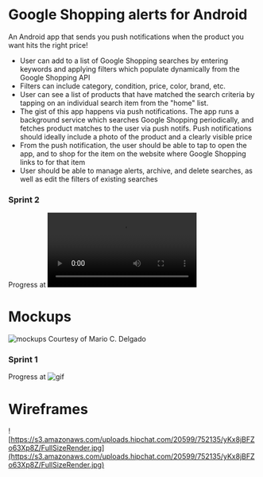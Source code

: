 # Google Shopping alerts for Android

An Android app that sends you push notifications when the product you want hits the right price!


- User can add to a list of Google Shopping searches by entering keywords and applying filters which populate dynamically from the Google Shopping API
 - Filters can include category, condition, price, color, brand, etc.
- User can see a list of products that have matched the search criteria by tapping on an individual search item from the "home" list.
- The gist of this app happens via push notifications. The app runs a background service which searches Google Shopping periodically, and fetches product matches to the user via push notifs. Push notifications should ideally include a photo of the product and a clearly visible price
- From the push notification, the user should be able to tap to open the app, and to shop for the item on the website where Google Shopping links to for that item
- User should be able to manage alerts, archive, and delete searches, as well as edit the filters of existing searches

### Sprint 2 
Progress at ![video](https://s3.amazonaws.com/uploads.hipchat.com/20599/752135/moTtmbof9YIgRMS/demo_shopping_alerts.mp4)

# Mockups

![mockups](https://s3.amazonaws.com/uploads.hipchat.com/20599/752135/wqmityJ2rBbyouw/upload.png)
Courtesy of Mario C. Delgado

### Sprint 1 

Progress at ![gif](https://s3.amazonaws.com/uploads.hipchat.com/20599/752135/Cw5PMiA71Yyxm7x/smart_shopping_list.gif)

# Wireframes

![https://s3.amazonaws.com/uploads.hipchat.com/20599/752135/yKx8jBFZo63Xp8Z/FullSizeRender.jpg](https://s3.amazonaws.com/uploads.hipchat.com/20599/752135/yKx8jBFZo63Xp8Z/FullSizeRender.jpg)
